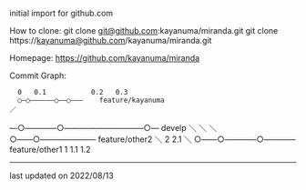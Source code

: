 initial import for github.com

How to clone:
git clone git@github.com:kayanuma/miranda.git
git clone https://kayanuma@github.com/kayanuma/miranda.git

Homepage:
https://github.com/kayanuma/miranda

Commit Graph:

      0   0.1           0.2   0.3
      ○―○――――――○――○―――    feature/kayanuma
    ／
―○――――○――――――――――○―    develp
    ＼        ＼
      ＼        ○――○―――――――    feature/other2
        ＼      2     2.1
          ＼
            ○――○――――○――――    feature/other1
            1     1.1       1.2

---
last updated on 2022/08/13

